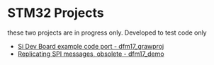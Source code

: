 # STM32 Projects

these two projects are in progress only.  Developed to test code only

- [Si Dev Board example code port - dfm17_grawproj](STM32CubeIDE/dfm17_grawproj/) 
- [Replicating SPI messages, obsolete - dfm17_demo](STM32CubeIDE/dfm17_demo)


